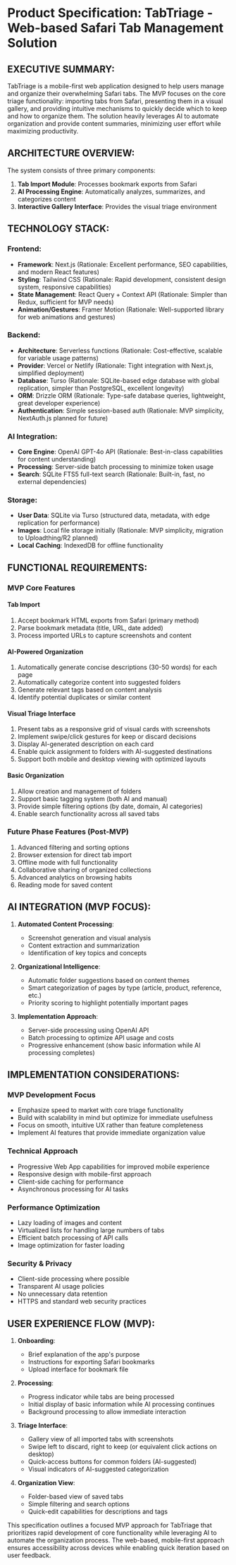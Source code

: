 # Product Specification: TabTriage - Web-based Safari Tab Management Solution

## EXECUTIVE SUMMARY:
TabTriage is a mobile-first web application designed to help users manage and organize their overwhelming Safari tabs. The MVP focuses on the core triage functionality: importing tabs from Safari, presenting them in a visual gallery, and providing intuitive mechanisms to quickly decide which to keep and how to organize them. The solution heavily leverages AI to automate organization and provide content summaries, minimizing user effort while maximizing productivity.

## ARCHITECTURE OVERVIEW:
The system consists of three primary components:

1. **Tab Import Module**: Processes bookmark exports from Safari
2. **AI Processing Engine**: Automatically analyzes, summarizes, and categorizes content
3. **Interactive Gallery Interface**: Provides the visual triage environment

## TECHNOLOGY STACK:

### Frontend:
- **Framework**: Next.js (Rationale: Excellent performance, SEO capabilities, and modern React features)
- **Styling**: Tailwind CSS (Rationale: Rapid development, consistent design system, responsive capabilities)
- **State Management**: React Query + Context API (Rationale: Simpler than Redux, sufficient for MVP needs)
- **Animation/Gestures**: Framer Motion (Rationale: Well-supported library for web animations and gestures)

### Backend:
- **Architecture**: Serverless functions (Rationale: Cost-effective, scalable for variable usage patterns)
- **Provider**: Vercel or Netlify (Rationale: Tight integration with Next.js, simplified deployment)
- **Database**: Turso (Rationale: SQLite-based edge database with global replication, simpler than PostgreSQL, excellent longevity)
- **ORM**: Drizzle ORM (Rationale: Type-safe database queries, lightweight, great developer experience)
- **Authentication**: Simple session-based auth (Rationale: MVP simplicity, NextAuth.js planned for future)

### AI Integration:
- **Core Engine**: OpenAI GPT-4o API (Rationale: Best-in-class capabilities for content understanding)
- **Processing**: Server-side batch processing to minimize token usage
- **Search**: SQLite FTS5 full-text search (Rationale: Built-in, fast, no external dependencies)

### Storage:
- **User Data**: SQLite via Turso (structured data, metadata, with edge replication for performance)
- **Images**: Local file storage initially (Rationale: MVP simplicity, migration to Uploadthing/R2 planned)
- **Local Caching**: IndexedDB for offline functionality

## FUNCTIONAL REQUIREMENTS:

### MVP Core Features

#### Tab Import
1. Accept bookmark HTML exports from Safari (primary method)
2. Parse bookmark metadata (title, URL, date added)
3. Process imported URLs to capture screenshots and content

#### AI-Powered Organization
1. Automatically generate concise descriptions (30-50 words) for each page
2. Automatically categorize content into suggested folders
3. Generate relevant tags based on content analysis
4. Identify potential duplicates or similar content

#### Visual Triage Interface
1. Present tabs as a responsive grid of visual cards with screenshots
2. Implement swipe/click gestures for keep or discard decisions
3. Display AI-generated description on each card
4. Enable quick assignment to folders with AI-suggested destinations
5. Support both mobile and desktop viewing with optimized layouts

#### Basic Organization
1. Allow creation and management of folders
2. Support basic tagging system (both AI and manual)
3. Provide simple filtering options (by date, domain, AI categories)
4. Enable search functionality across all saved tabs

### Future Phase Features (Post-MVP)
1. Advanced filtering and sorting options
2. Browser extension for direct tab import
3. Offline mode with full functionality
4. Collaborative sharing of organized collections
5. Advanced analytics on browsing habits
6. Reading mode for saved content

## AI INTEGRATION (MVP FOCUS):

1. **Automated Content Processing**:
   - Screenshot generation and visual analysis
   - Content extraction and summarization
   - Identification of key topics and concepts

2. **Organizational Intelligence**:
   - Automatic folder suggestions based on content themes
   - Smart categorization of pages by type (article, product, reference, etc.)
   - Priority scoring to highlight potentially important pages

3. **Implementation Approach**:
   - Server-side processing using OpenAI API
   - Batch processing to optimize API usage and costs
   - Progressive enhancement (show basic information while AI processing completes)

## IMPLEMENTATION CONSIDERATIONS:

### MVP Development Focus
- Emphasize speed to market with core triage functionality
- Build with scalability in mind but optimize for immediate usefulness
- Focus on smooth, intuitive UX rather than feature completeness
- Implement AI features that provide immediate organization value

### Technical Approach
- Progressive Web App capabilities for improved mobile experience
- Responsive design with mobile-first approach
- Client-side caching for performance
- Asynchronous processing for AI tasks

### Performance Optimization
- Lazy loading of images and content
- Virtualized lists for handling large numbers of tabs
- Efficient batch processing of API calls
- Image optimization for faster loading

### Security & Privacy
- Client-side processing where possible
- Transparent AI usage policies
- No unnecessary data retention
- HTTPS and standard web security practices

## USER EXPERIENCE FLOW (MVP):

1. **Onboarding**:
   - Brief explanation of the app's purpose
   - Instructions for exporting Safari bookmarks
   - Upload interface for bookmark file

2. **Processing**:
   - Progress indicator while tabs are being processed
   - Initial display of basic information while AI processing continues
   - Background processing to allow immediate interaction

3. **Triage Interface**:
   - Gallery view of all imported tabs with screenshots
   - Swipe left to discard, right to keep (or equivalent click actions on desktop)
   - Quick-access buttons for common folders (AI-suggested)
   - Visual indicators of AI-suggested categorization

4. **Organization View**:
   - Folder-based view of saved tabs
   - Simple filtering and search options
   - Quick-edit capabilities for descriptions and tags

This specification outlines a focused MVP approach for TabTriage that prioritizes rapid development of core functionality while leveraging AI to automate the organization process. The web-based, mobile-first approach ensures accessibility across devices while enabling quick iteration based on user feedback.